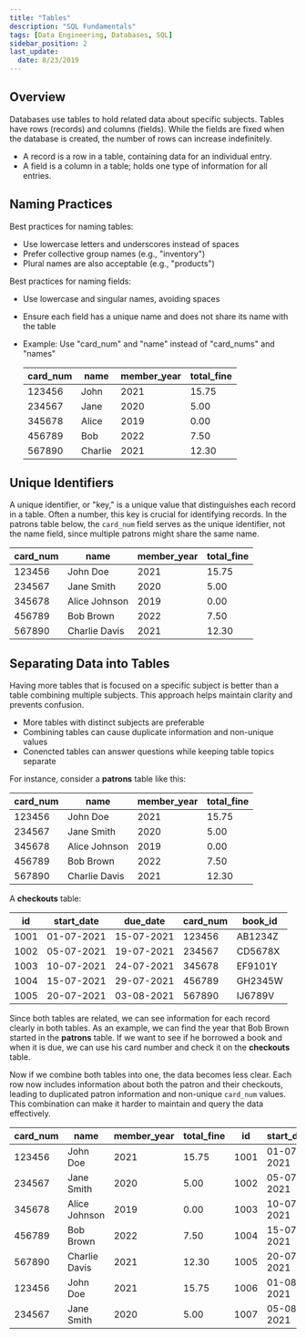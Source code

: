 ```yaml
---
title: "Tables"
description: "SQL Fundamentals"
tags: [Data Engineering, Databases, SQL]
sidebar_position: 2
last_update:
  date: 8/23/2019
---
```



## Overview

Databases use tables to hold related data about specific subjects. Tables have rows (records) and columns (fields). While the fields are fixed when the database is created, the number of rows can increase indefinitely. 

- A record is a row in a table, containing data for an individual entry.
- A field is a column in a table; holds one type of information for all entries.

## Naming Practices

Best practices for naming tables:

- Use lowercase letters and underscores instead of spaces
- Prefer collective group names (e.g., "inventory") 
- Plural names are also acceptable (e.g., "products")

Best practices for naming fields:

- Use lowercase and singular names, avoiding spaces
- Ensure each field has a unique name and does not share its name with the table
- Example: Use "card_num" and "name" instead of "card_nums" and "names"

    | card_num | name           | member_year | total_fine |
    |----------|----------------|-------------|------------|
    | 123456   | John           | 2021        | 15.75      |
    | 234567   | Jane           | 2020        | 5.00       |
    | 345678   | Alice          | 2019        | 0.00       |
    | 456789   | Bob            | 2022        | 7.50       |
    | 567890   | Charlie        | 2021        | 12.30      |

## Unique Identifiers

A unique identifier, or "key," is a unique value that distinguishes each record in a table. Often a number, this key is crucial for identifying records. In the patrons table below, the `card_num` field serves as the unique identifier, not the name field, since multiple patrons might share the same name.

| card_num | name           | member_year | total_fine |
|----------|----------------|-------------|------------|
| 123456   | John Doe       | 2021        | 15.75      |
| 234567   | Jane Smith     | 2020        | 5.00       |
| 345678   | Alice Johnson  | 2019        | 0.00       |
| 456789   | Bob Brown      | 2022        | 7.50       |
| 567890   | Charlie Davis  | 2021        | 12.30      |

## Separating Data into Tables

Having more tables that is focused on a specific subject is better than a table combining multiple subjects. This approach helps maintain clarity and prevents confusion.

- More tables with distinct subjects are preferable
- Combining tables can cause duplicate information and non-unique values
- Conencted tables can answer questions while keeping table topics separate

For instance, consider a **patrons** table like this:

| card_num | name           | member_year | total_fine |
|----------|----------------|-------------|------------|
| 123456   | John Doe       | 2021        | 15.75      |
| 234567   | Jane Smith     | 2020        | 5.00       |
| 345678   | Alice Johnson  | 2019        | 0.00       |
| 456789   | Bob Brown      | 2022        | 7.50       |
| 567890   | Charlie Davis  | 2021        | 12.30      |

A **checkouts** table:

| id    | start_date | due_date   | card_num | book_id  |
|-------|------------|------------|----------|----------|
| 1001  | 01-07-2021 | 15-07-2021 | 123456   | AB1234Z  |
| 1002  | 05-07-2021 | 19-07-2021 | 234567   | CD5678X  |
| 1003  | 10-07-2021 | 24-07-2021 | 345678   | EF9101Y  |
| 1004  | 15-07-2021 | 29-07-2021 | 456789   | GH2345W  |
| 1005  | 20-07-2021 | 03-08-2021 | 567890   | IJ6789V  |

Since both tables are related, we can see information for each record clearly in both tables. As an example, we can find the year that Bob Brown started in the **patrons** table. If we want to see if he borrowed a book and when it is due, we can use his card number and check it on the **checkouts** table. 

Now if we combine both tables into one, the data becomes less clear. Each row now includes information about both the patron and their checkouts, leading to duplicated patron information and non-unique `card_num` values. This combination can make it harder to maintain and query the data effectively.

| card_num | name           | member_year | total_fine | id    | start_date | due_date   | book_id  |
|----------|----------------|-------------|------------|-------|------------|------------|----------|
| 123456   | John Doe       | 2021        | 15.75      | 1001  | 01-07-2021 | 15-07-2021 | AB1234Z  |
| 234567   | Jane Smith     | 2020        | 5.00       | 1002  | 05-07-2021 | 19-07-2021 | CD5678X  |
| 345678   | Alice Johnson  | 2019        | 0.00       | 1003  | 10-07-2021 | 24-07-2021 | EF9101Y  |
| 456789   | Bob Brown      | 2022        | 7.50       | 1004  | 15-07-2021 | 29-07-2021 | GH2345W  |
| 567890   | Charlie Davis  | 2021        | 12.30      | 1005  | 20-07-2021 | 03-08-2021 | IJ6789V  |
| 123456   | John Doe       | 2021        | 15.75      | 1006  | 01-08-2021 | 15-08-2021 | KL1122M  |
| 234567   | Jane Smith     | 2020        | 5.00       | 1007  | 05-08-2021 | 19-08-2021 | MN2233N  |



